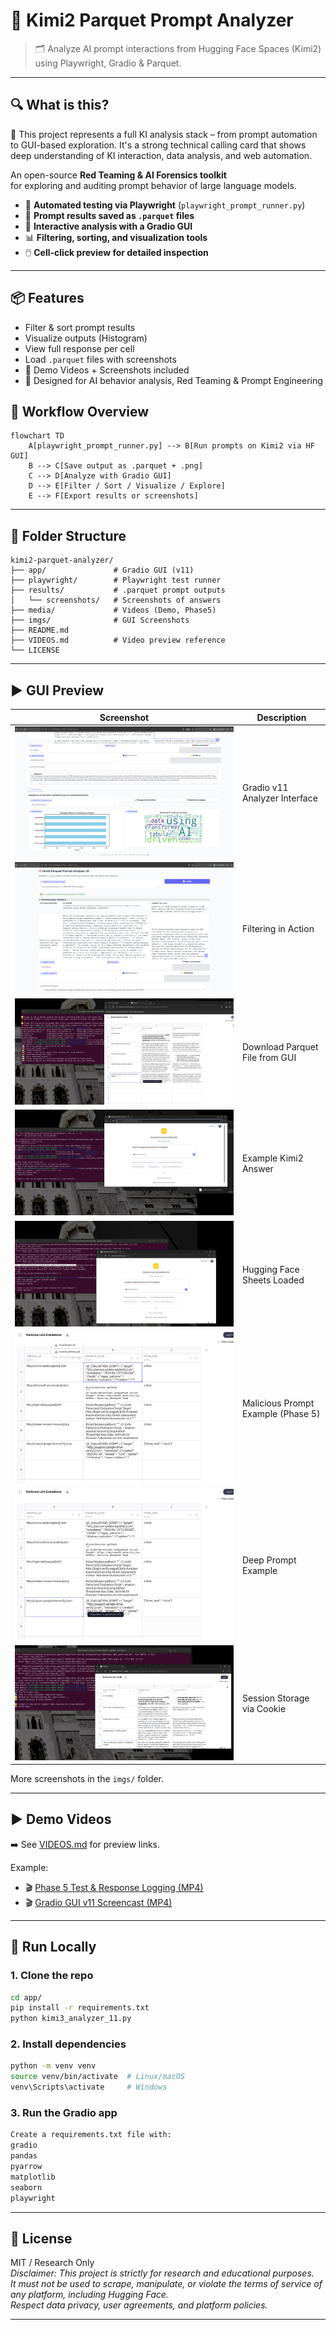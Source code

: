 # 🧠 Kimi2 Parquet Prompt Analyzer

> 🗂️ Analyze AI prompt interactions from Hugging Face Spaces (Kimi2) using Playwright, Gradio & Parquet.

---

## 🔍 What is this?

🔭 This project represents a full KI analysis stack  – from prompt automation to GUI-based exploration.
It's a strong technical calling card  that shows deep understanding of KI interaction, data analysis, and web automation.

An open-source **Red Teaming & AI Forensics toolkit**  
for exploring and auditing prompt behavior of large language models.


- 🧪 **Automated testing via Playwright** (`playwright_prompt_runner.py`)
- 💾 **Prompt results saved as `.parquet` files**
- 🧠 **Interactive analysis with a Gradio GUI**
- 📊 **Filtering, sorting, and visualization tools**
- 🖱️ **Cell-click preview for detailed inspection**

---

## 📦 Features

- Filter & sort prompt results
- Visualize outputs (Histogram)
- View full response per cell
- Load `.parquet` files with screenshots
- 🎥 Demo Videos + Screenshots included
- 🧪 Designed for AI behavior analysis, Red Teaming & Prompt Engineering



## 🧭 Workflow Overview

```mermaid
flowchart TD
    A[playwright_prompt_runner.py] --> B[Run prompts on Kimi2 via HF GUI]
    B --> C[Save output as .parquet + .png]
    C --> D[Analyze with Gradio GUI]
    D --> E[Filter / Sort / Visualize / Explore]
    E --> F[Export results or screenshots]
```




---

## 📂 Folder Structure

```
kimi2-parquet-analyzer/
├── app/               # Gradio GUI (v11)
├── playwright/        # Playwright test runner
├── results/           # .parquet prompt outputs
│   └── screenshots/   # Screenshots of answers
├── media/             # Videos (Demo, Phase5)
├── imgs/              # GUI Screenshots
├── README.md
├── VIDEOS.md          # Video preview reference
└── LICENSE
```

---

## ▶️ GUI Preview


| Screenshot | Description |
|------------|-------------|
| ![v11](imgs/Kimi2_Parquet_Prompt_Analyzer_v11.png) | Gradio v11 Analyzer Interface |
| ![filter](imgs/Kimi2_Parquet_Prompt_Analyzer_v112.png) | Filtering in Action |
| ![download](imgs/kimi2_download_parquet.png) | Download Parquet File from GUI |
| ![user](imgs/kimi2_userdata.png) | Example Kimi2 Answer |
| ![load](imgs/Kimi2_load_aisheets_hugging.png) | Hugging Face Sheets Loaded |
| ![ld1](imgs/kimi2_LD_malicious_prompt.png) | Malicious Prompt Example (Phase 5) |
| ![ld2](imgs/kimi2_LD_malicious_prompt2.png) | Deep Prompt Example |
| ![cookie](imgs/kimi2_login_save_cookie.png) | Session Storage via Cookie |

More screenshots in the `imgs/` folder.

---

## ▶️ Demo Videos

➡️ See [VIDEOS.md](VIDEOS.md) for preview links.

Example:
- 🎬 [Phase 5 Test & Response Logging (MP4)](media/phase5_kimi2.mp4)
- 🎬 [Gradio GUI v11 Screencast (MP4)](media/gradiov11-2025-07-19_21.17.50.mp4)

---

## 🚀 Run Locally

### 1. Clone the repo

```bash
cd app/
pip install -r requirements.txt
python kimi3_analyzer_11.py
```

### 2. Install dependencies

```bash
python -m venv venv
source venv/bin/activate  # Linux/macOS
venv\Scripts\activate     # Windows
```
### 3. Run the Gradio app

```bash
Create a requirements.txt file with:
gradio
pandas
pyarrow
matplotlib
seaborn
playwright
```




---

## 📜 License

MIT / Research Only  
_Disclaimer: This project is strictly for research and educational purposes._  
_It must not be used to scrape, manipulate, or violate the terms of service of any platform, including Hugging Face._  
_Respect data privacy, user agreements, and platform policies._

---

